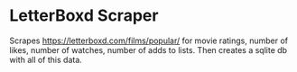 # LetterBoxd Scraper
Scrapes https://letterboxd.com/films/popular/ for movie ratings, number of likes, number of watches, number of adds to lists.
Then creates a sqlite db with all of this data.
